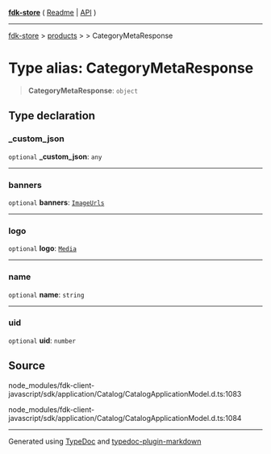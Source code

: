 [**fdk-store**](../../../README.md) ( [Readme](../../../README.md) \| [API](../../../API.md) )

---

[fdk-store](../../../API.md) > [products](../../README.md) > [<internal>](../README.md) > CategoryMetaResponse

# Type alias: CategoryMetaResponse

> **CategoryMetaResponse**: `object`

## Type declaration

### \_custom_json

`optional` **\_custom_json**: `any`

---

### banners

`optional` **banners**: [`ImageUrls`](../../../brands/internal_/type-aliases/type-alias.ImageUrls.md)

---

### logo

`optional` **logo**: [`Media`](../../../brands/internal_/type-aliases/type-alias.Media.md)

---

### name

`optional` **name**: `string`

---

### uid

`optional` **uid**: `number`

## Source

node_modules/fdk-client-javascript/sdk/application/Catalog/CatalogApplicationModel.d.ts:1083

node_modules/fdk-client-javascript/sdk/application/Catalog/CatalogApplicationModel.d.ts:1084

---

Generated using [TypeDoc](https://typedoc.org/) and [typedoc-plugin-markdown](https://www.npmjs.com/package/typedoc-plugin-markdown)
